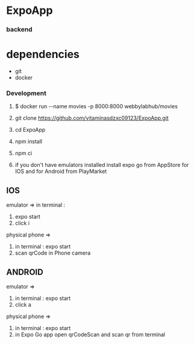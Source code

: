 # ExpoApp

### backend

# dependencies

* git 
* docker

### Development

1.  $ docker run --name movies -p 8000:8000 webbylabhub/movies
2.  git clone https://github.com/vitaminasdzxc09123/ExpoApp.git
3. cd ExpoApp
4. npm install
5. npm ci

6. if you don't have emulators installed install expo go from AppStore for IOS and for Android from PlayMarket

## IOS 
emulator => in terminal : 

1. expo start
2. click i

physical phone => 

1. in terminal :  expo start 
2. scan qrCode in Phone camera

## ANDROID 

emulator => 

1. in terminal : expo start
2. click a

physical phone => 

1. in terminal : expo start
2. in Expo Go app open qrCodeScan and scan qr from terminal
